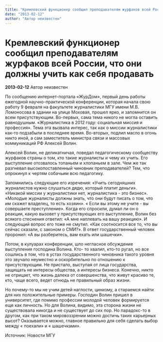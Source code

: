 ```yaml
---
title: "Кремлевский функционер сообщил преподавателям журфаков всей России, что они должны учить как себя продавать"
date: "2013-02-12"
author: "Автор неизвестен"
---
```


# Кремлевский функционер сообщил преподавателям журфаков всей России, что они должны учить как себя продавать

**2013-02-12** Автор неизвестен

По сообщению интернет-портала «ЖурДом», первый день работы ежегодной научно-практической конференции, которая начала свою работу 9 февраля на факультете журналистики МГУ имени М.В. Ломоносова в здании на улице Моховая, прошел ярко, и запомнится он всем присутствующим. Во-первых, сама тема никого не могла оставить равнодушным. «Журналистика в 2012 году: социальная миссия и профессия». Тема эта вызвала интерес, так как о миссии журналистики как-то подзабыли в последнее время. Во-вторых, подлил масло в огонь никто иной, а сам заместитель министра связи и массовых коммуникаций РФ Алексей Волин.

Алексей Волин, не деликатничая, поведал педагогическому сообществу журфаков страны о том, кто такие журналисты и чему их учить. Его выступление отозвалось топаньем и хлопаньем в зале. Чем же так разгневал высокопоставленный чиновник преподавателей? Тем, что опрокинул к чертям собачьим всю педагогику.

Запомнились следующие его изречения: «Учить сегодняшних журналистов нужно слушаться дядю, который платит деньги». «Никакой миссии у журналистики нет, журналистика - это бизнес». «Молодые журналисты должны знать, что они будут писать о том, что им скажет владелец, то есть хозяин». « Если вы этому не учите - вы совершаете преступление». Когда его спросили, думал ли он о реакции, какую вызовет у присутствующих его выступление, Волин без всякого стеснения ответил: «А мне наплевать на вашу реакцию». И следующий вопрос его тоже не смутил. «Как соотносится все то, что вы сейчас сказали, с законом о СМИ?». В ответ государственный человек проронил: «А вы разберитесь, вам ехать или шашечки».

Потом, в кулуарах конференции, шло негласное обсуждение выступления господина Волина. Кто- то хвалил, кто-то ругал, но все сошлись в том, что в устах государственного чиновника такого уровня это звучало неуместно и оскорбительно по отношению к присутствующим. Не пристало, выступая от лица государства, защищать не интересы общества, а интересы бизнеса. Конечно, никто не отрицает, что жизнь далека от совершенства, что живут красиво те, кто, чаще всего, ведет отнюдь не правильный образ жизни.

Но почему-то мы не учим детей наглости, цинизму, а стараемся найти для них положительные примеры. Господин Волин пришел в университет, где помимо профессии молодой человек формируется еще как личность. Но для Волина, видимо, эта сторона жизни не существовала никогда и не существует до сих пор. Но парадокс-то в другом, как при таком мировоззрении можно достичь таких карьерных высот? Оказывается можно, главное правильно для себя сделать выбор между « поехали» и « шашечками».

Источник: Новости МГУ